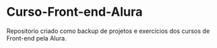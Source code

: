# Curso-Front-end-Alura

Repositorio criado como backup de projetos e exercícios dos cursos de Front-end pela Alura.
